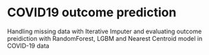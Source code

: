 # COVID19 outcome prediction
Handling missing data with Iterative Imputer and evaluating outcome preidiction with RandomForest, LGBM and Nearest Centroid model in COVID-19 data 
